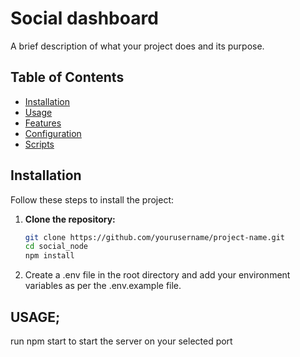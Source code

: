 # Social dashboard

A brief description of what your project does and its purpose.

## Table of Contents

- [Installation](#installation)
- [Usage](#usage)
- [Features](#features)
- [Configuration](#configuration)
- [Scripts](#scripts)

## Installation

Follow these steps to install the project:

1. **Clone the repository:**

   ```bash
   git clone https://github.com/yourusername/project-name.git
   cd social_node
   npm install

 2.  Create a .env file in the root directory and add your environment variables as per the .env.example file.

## USAGE;

run npm start to start the server on your selected port